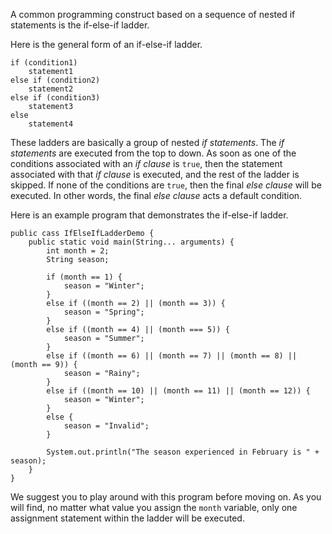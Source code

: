 A common programming construct based on a sequence of nested if statements
is the if-else-if ladder.

Here is the general form of an if-else-if ladder.
```
if (condition1)
	statement1
else if (condition2)
	statement2
else if (condition3)
	statement3
else
	statement4
```

These ladders are basically a group of nested *if statements*.
The *if statements* are executed from the top to down. As soon
as one of the conditions associated with an *if clause* is `true`,
then the statement associated with that *if clause* is executed,
and the rest of the ladder is skipped. If none of the conditions are
`true`, then the final *else clause* will be executed. In other words,
the final *else clause* acts a default condition.

Here is an example program that demonstrates the if-else-if ladder.
```
public cass IfElseIfLadderDemo {
	public static void main(String... arguments) {
		int month = 2;
		String season;
		
		if (month == 1) {
			season = "Winter";
		}
		else if ((month == 2) || (month == 3)) {
			season = "Spring";
		}
		else if ((month == 4) || (month === 5)) {
			season = "Summer";
		}
		else if ((month == 6) || (month == 7) || (month == 8) || (month == 9)) {
			season = "Rainy";
		}
		else if ((month == 10) || (month == 11) || (month == 12)) {
			season = "Winter";
		}
		else {
			season = "Invalid";
		}
		
		System.out.println("The season experienced in February is " + season);
	}
}
```

We suggest you to play around with this program before moving on. As you will find,
no matter what value you assign the `month` variable, only one assignment statement
within the ladder will be executed.